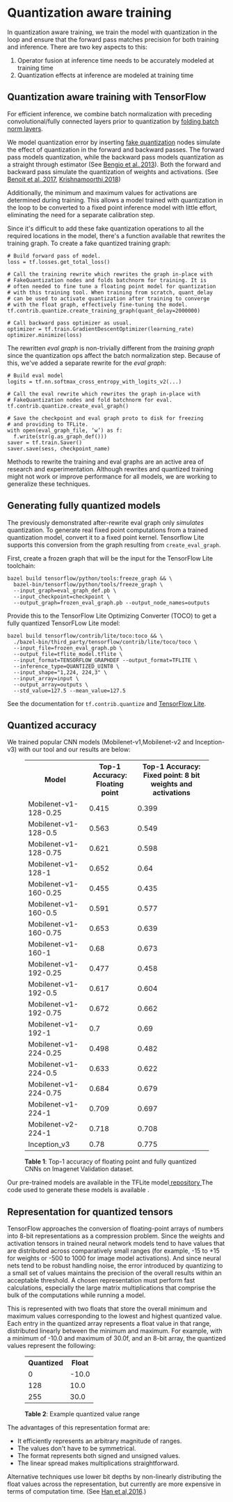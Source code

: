 
# Quantization aware training

In quantization aware training, we train the model with quantization in the loop
and ensure that the forward pass matches precision for both training and inference. There are two key aspects to this:
<ol>
<li> Operator fusion at inference time needs to be accurately modeled at training time </li>
<li> Quantization effects at inference are modeled at training time </li>
</ol>


## Quantization aware training with TensorFlow
For efficient inference, we combine batch normalization with preceding convolutional/fully connected layers prior to quantization by [folding batch norm layers](https://github.com/tensorflow/tensorflow/blob/master/tensorflow/contrib/quantize/python/fold_batch_norms.py). 

We model quantization error by inserting [fake quantization](../api_guides/python/array_ops.md#Fake_quantization) nodes simulate the
effect of quantization in the forward and backward passes. The forward pass models quantization, while the backward pass models quantization as a straight through estimator (See [Bengio et al.,2013](https://arxiv.org/abs/1308.3432)). Both the forward and backward pass simulate the quantization of weights and activations. (See [Benoit et al.,2017](https://arxiv.org/abs/1712.05877), [Krishnamoorthi,2018](https://arxiv.org/abs/1806.08342))

Additionally, the minimum and maximum values for activations are determined
during training. This allows a model trained with quantization in the loop to be
converted to a fixed point inference model with little effort, eliminating the
need for a separate calibration step.

Since it's difficult to add these fake quantization operations to all the
required locations in the model, there's a function available that rewrites the
training graph. To create a fake quantized training graph:

```
# Build forward pass of model.
loss = tf.losses.get_total_loss()

# Call the training rewrite which rewrites the graph in-place with
# FakeQuantization nodes and folds batchnorm for training. It is
# often needed to fine tune a floating point model for quantization
# with this training tool. When training from scratch, quant_delay
# can be used to activate quantization after training to converge
# with the float graph, effectively fine-tuning the model.
tf.contrib.quantize.create_training_graph(quant_delay=2000000)

# Call backward pass optimizer as usual.
optimizer = tf.train.GradientDescentOptimizer(learning_rate)
optimizer.minimize(loss)
```

The rewritten *eval graph* is non-trivially different from the *training graph*
since the quantization ops affect the batch normalization step. Because of this,
we've added a separate rewrite for the *eval graph*:

```
# Build eval model
logits = tf.nn.softmax_cross_entropy_with_logits_v2(...)

# Call the eval rewrite which rewrites the graph in-place with
# FakeQuantization nodes and fold batchnorm for eval.
tf.contrib.quantize.create_eval_graph()

# Save the checkpoint and eval graph proto to disk for freezing
# and providing to TFLite.
with open(eval_graph_file, ‘w’) as f:
  f.write(str(g.as_graph_def()))
saver = tf.train.Saver()
saver.save(sess, checkpoint_name)
```

Methods to rewrite the training and eval graphs are an active area of research
and experimentation. Although rewrites and quantized training might not work or
improve performance for all models, we are working to generalize these
techniques.

## Generating fully quantized models

The previously demonstrated after-rewrite eval graph only *simulates*
quantization. To generate real fixed point computations from a trained
quantization model, convert it to a fixed point kernel. Tensorflow Lite supports
this conversion from the graph resulting from `create_eval_graph`.

First, create a frozen graph that will be the input for the TensorFlow Lite
toolchain:

```
bazel build tensorflow/python/tools:freeze_graph && \
  bazel-bin/tensorflow/python/tools/freeze_graph \
  --input_graph=eval_graph_def.pb \
  --input_checkpoint=checkpoint \
  --output_graph=frozen_eval_graph.pb --output_node_names=outputs
```

Provide this to the TensorFlow Lite Optimizing Converter (TOCO) to get a fully
quantized TensorFLow Lite model:

```
bazel build tensorflow/contrib/lite/toco:toco && \
  ./bazel-bin/third_party/tensorflow/contrib/lite/toco/toco \
  --input_file=frozen_eval_graph.pb \
  --output_file=tflite_model.tflite \
  --input_format=TENSORFLOW_GRAPHDEF --output_format=TFLITE \
  --inference_type=QUANTIZED_UINT8 \
  --input_shape="1,224, 224,3" \
  --input_array=input \
  --output_array=outputs \
  --std_value=127.5 --mean_value=127.5
```

See the documentation for `tf.contrib.quantize` and
[TensorFlow Lite](https://www.tensorflow.org/mobile/tflite/).

## Quantized accuracy

We trained popular CNN models (Mobilenet-v1,Mobilenet-v2 and Inception-v3) with our tool
and our results are below:


<figure>
  <table>
    <tr>
      <th>Model</th>
      <th>Top-1 Accuracy:<br>Floating point</th>
      <th>Top-1 Accuracy:<br>Fixed point: 8 bit weights and activations</th>
    </tr>
    <tr><td>Mobilenet-v1-128-0.25</td><td>0.415</td><td>0.399</td></tr>
    <tr><td>Mobilenet-v1-128-0.5</td><td>0.563</td><td>0.549</td></tr>
    <tr><td>Mobilenet-v1-128-0.75</td><td>0.621</td><td>0.598</td></tr>
    <tr><td>Mobilenet-v1-128-1</td><td>0.652</td><td>0.64</td></tr>
    <tr><td>Mobilenet-v1-160-0.25</td><td>0.455</td><td>0.435</td></tr>
    <tr><td>Mobilenet-v1-160-0.5</td><td>0.591</td><td>0.577</td></tr>
    <tr><td>Mobilenet-v1-160-0.75</td><td>0.653</td><td>0.639</td></tr>
    <tr><td>Mobilenet-v1-160-1</td><td>0.68</td><td>0.673</td></tr>
    <tr><td>Mobilenet-v1-192-0.25</td><td>0.477</td><td>0.458</td></tr>
    <tr><td>Mobilenet-v1-192-0.5</td><td>0.617</td><td>0.604</td></tr>
    <tr><td>Mobilenet-v1-192-0.75</td><td>0.672</td><td>0.662</td></tr>
    <tr><td>Mobilenet-v1-192-1</td><td>0.7</td><td>0.69</td></tr>
    <tr><td>Mobilenet-v1-224-0.25</td><td>0.498</td><td>0.482</td></tr>
    <tr><td>Mobilenet-v1-224-0.5</td><td>0.633</td><td>0.622</td></tr>
    <tr><td>Mobilenet-v1-224-0.75</td><td>0.684</td><td>0.679</td></tr>
    <tr><td>Mobilenet-v1-224-1</td><td>0.709</td><td>0.697</td></tr>
    <tr><td>Mobilenet-v2-224-1</td><td>0.718</td><td>0.708</td></tr>
   <tr><td>Inception_v3</td><td>0.78</td><td>0.775</td></tr>
  </table>
  <figcaption>
    <b>Table 1</b>: Top-1 accuracy of floating point and fully quantized CNNs on Imagenet Validation dataset.
  </figcaption>
</figure>
Our pre-trained models are available in the TFLite model<a href="https://github.com/tensorflow/tensorflow/blob/master/tensorflow/contrib/lite/g3doc/models.md#image-classification-quantized-models"> repository </a>
The code used to generate these models <a="https://github.com/tensorflow/models/blob/master/research/slim/nets/mobilenet_v1_train.py"> is available </a>.

## Representation for quantized tensors

TensorFlow approaches the conversion of floating-point arrays of numbers into
8-bit representations as a compression problem. Since the weights and activation
tensors in trained neural network models tend to have values that are distributed
across comparatively small ranges (for example, -15 to +15 for weights or -500 to
1000 for image model activations). And since neural nets tend to be robust
handling noise, the error introduced by quantizing to a small set of values
maintains the precision of the overall results within an acceptable threshold. A
chosen representation must perform fast calculations, especially the large matrix
multiplications that comprise the bulk of the computations while running a model.

This is represented with two floats that store the overall minimum and maximum
values corresponding to the lowest and highest quantized value. Each entry in the
quantized array represents a float value in that range, distributed linearly
between the minimum and maximum. For example, with a minimum of -10.0 and maximum
of 30.0f, and an 8-bit array, the quantized values represent the following:

<figure>
  <table>
    <tr><th>Quantized</th><th>Float</th></tr>
    <tr><td>0</td><td>-10.0</td></tr>
    <tr><td>128</td><td>10.0</td></tr>
    <tr><td>255</td><td>30.0</td></tr>
  </table>
  <figcaption>
    <b>Table 2</b>: Example quantized value range
  </figcaption>
</figure>

The advantages of this representation format are:

* It efficiently represents an arbitrary magnitude of ranges.
* The values don't have to be symmetrical.
* The format represents both signed and unsigned values.
* The linear spread makes multiplications straightforward.

Alternative techniques use lower bit depths by non-linearly distributing the
float values across the representation, but currently are more expensive in terms
of computation time. (See [Han et al,2016](https://arxiv.org/abs/1510.00149).)
